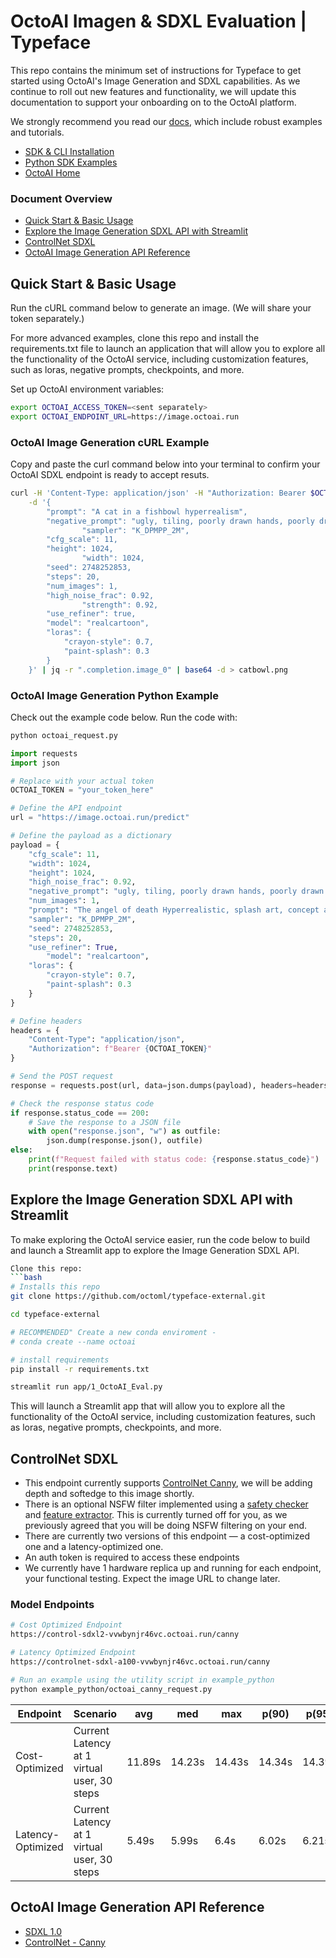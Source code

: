 # OctoAI Imagen & SDXL Evaluation | Typeface

This repo contains the minimum set of instructions for Typeface to get started using OctoAI's Image Generation and SDXL capabilities. As we continue to roll out new features and functionality, we will update this documentation to support your onboarding on to the OctoAI platform.

We strongly recommend you read our [docs](https://docs.octoai.cloud/docs), which include robust examples and tutorials.

- [SDK & CLI Installation](https://docs.octoai.cloud/docs/installation-links)
- [Python SDK Examples](https://docs.octoai.cloud/docs/use-the-python-client-for-templates)
- [OctoAI Home](https://octoai.cloud/)


### Document Overview
- [Quick Start & Basic Usage](#quick-start--basic-usage)
- [Explore the Image Generation SDXL API with Streamlit](#explore-the-image-generation-sdxl-api-with-streamlit)
- [ControlNet SDXL](#controlnet-sdxl)
- [OctoAI Image Generation API Reference](#octoai-image-generation-api-reference)



## Quick Start & Basic Usage
Run the cURL command below to generate an image. (We will share your token separately.) 

For more advanced examples, clone this repo and install the requirements.txt file to launch an application that will allow you to explore all the functionality of the OctoAI service, including customization features, such as loras, negative prompts, checkpoints, and more.

Set up OctoAI environment variables:

```bash
export OCTOAI_ACCESS_TOKEN=<sent separately>
export OCTOAI_ENDPOINT_URL=https://image.octoai.run
```

### OctoAI Image Generation cURL Example
Copy and paste the curl command below into your terminal to confirm your OctoAI SDXL endpoint is ready to accept resuts. 

```bash
curl -H 'Content-Type: application/json' -H "Authorization: Bearer $OCTOAI_TOKEN" -X POST "https://image.octoai.run/predict" \
    -d '{
        "prompt": "A cat in a fishbowl hyperrealism",
        "negative_prompt": "ugly, tiling, poorly drawn hands, poorly drawn feet, poorly drawn face, out of frame, extra limbs, disfigured, deformed, body out of frame, blurry, bad anatomy, blurred, watermark, grainy, signature, cut off, draft",
				"sampler": "K_DPMPP_2M",
        "cfg_scale": 11,
        "height": 1024,
				"width": 1024,
        "seed": 2748252853,
        "steps": 20,
        "num_images": 1,
        "high_noise_frac": 0.92,
				"strength": 0.92,
        "use_refiner": true,
        "model": "realcartoon",
        "loras": {
            "crayon-style": 0.7,
            "paint-splash": 0.3
        }
    }' | jq -r ".completion.image_0" | base64 -d > catbowl.png  

```
### OctoAI Image Generation Python Example
Check out the example code below. Run the code with:

```bash
python octoai_request.py
```

```python
import requests
import json

# Replace with your actual token
OCTOAI_TOKEN = "your_token_here"

# Define the API endpoint
url = "https://image.octoai.run/predict"

# Define the payload as a dictionary
payload = {
    "cfg_scale": 11,
    "width": 1024,
    "height": 1024,
    "high_noise_frac": 0.92,
    "negative_prompt": "ugly, tiling, poorly drawn hands, poorly drawn feet, poorly drawn face, out of frame, extra limbs, disfigured, deformed, body out of frame, blurry, bad anatomy, blurred, watermark, grainy, signature, cut off, draft",
    "num_images": 1,
    "prompt": "The angel of death Hyperrealistic, splash art, concept art, mid shot, intricately detailed, color depth, dramatic, 2/3 face angle, side light, colorful background",
    "sampler": "K_DPMPP_2M",
    "seed": 2748252853,
    "steps": 20,
    "use_refiner": True,
		"model": "realcartoon",
    "loras": {
        "crayon-style": 0.7,
        "paint-splash": 0.3
    }
}

# Define headers
headers = {
    "Content-Type": "application/json",
    "Authorization": f"Bearer {OCTOAI_TOKEN}"
}

# Send the POST request
response = requests.post(url, data=json.dumps(payload), headers=headers)

# Check the response status code
if response.status_code == 200:
    # Save the response to a JSON file
    with open("response.json", "w") as outfile:
        json.dump(response.json(), outfile)
else:
    print(f"Request failed with status code: {response.status_code}")
    print(response.text)

```

## Explore the Image Generation SDXL API with Streamlit
To make exploring the OctoAI service easier, run the code below to build and launch a Streamlit app to explore the Image Generation SDXL API.

```bash
Clone this repo:
```bash
# Installs this repo
git clone https://github.com/octoml/typeface-external.git

cd typeface-external

# RECOMMENDED" Create a new conda enviroment - 
# conda create --name octoai

# install requirements
pip install -r requirements.txt

```

```bash
streamlit run app/1_OctoAI_Eval.py
```

This will launch a Streamlit app that will allow you to explore all the functionality of the OctoAI service, including customization features, such as loras, negative prompts, checkpoints, and more.

## ControlNet SDXL

- This endpoint currently supports [ControlNet Canny](https://huggingface.co/diffusers/controlnet-canny-sdxl-1.0), we will be adding depth and softedge to this image shortly.
- There is an optional NSFW filter implemented using a [safety checker](https://huggingface.co/CompVis/stable-diffusion-safety-checker) and [feature extractor](https://huggingface.co/openai/clip-vit-base-patch32). This is currently turned off for you, as we previously agreed that you will be doing NSFW filtering on your end.
- There are currently two versions of this endpoint — a cost-optimized one and a latency-optimized one.
- An auth token is required to access these endpoints
- We currently have 1 hardware replica up and running for each endpoint, your functional testing. Expect the image URL to change later.

### Model Endpoints 
```bash
# Cost Optimized Endpoint
https://control-sdxl2-vvwbynjr46vc.octoai.run/canny

# Latency Optimized Endpoint
https://controlnet-sdxl-a100-vvwbynjr46vc.octoai.run/canny

# Run an example using the utility script in example_python
python example_python/octoai_canny_request.py
```

| Endpoint           | Scenario                              | avg     | med     | max     | p(90)   | p(95)   |
|--------------------|---------------------------------------|---------|---------|---------|---------|---------|
| Cost-Optimized     | Current Latency at 1 virtual user, 30 steps | 11.89s  | 14.23s  | 14.43s  | 14.34s  | 14.39s  |
| Latency-Optimized  | Current Latency at 1 virtual user, 30 steps | 5.49s   | 5.99s   | 6.4s    | 6.02s   | 6.21s   |

## OctoAI Image Generation API Reference

* [SDXL 1.0](octoml_sd_api_docs/sdxl-1_0.md)
* [ControlNet - Canny](octoml_sd_api_docs/controlnet_canny.md)